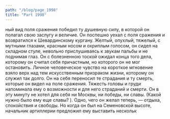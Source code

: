 ```yaml
---
path: "/blog/page_1998"
title: "Part 1998"
---
```


ный вид поля сражения победил ту душевную силу, в которой он полагал свою заслугу и величие. Он поспешно уехал с поля сражения и возвратился к Шевардинскому кургану. Желтый, опухлый, тяжелый, с мутными глазами, красным носом и охриплым голосом, он сидел на складном стуле, невольно прислушиваясь к звукам пальбы и не поднимая глаз. Он с болезненною тоской ожидал конца того дела, которому он считал себя причастным, но которого он не мог остановить. Личное человеческое чувство на короткое мгновение взяло верх над тем искусственным призраком жизни, которому он служил так долго. Он на себя переносил те страдания и ту смерть, которые он видел на поле сражения. Тяжесть головы и груди напоминала ему о возможности и для него страданий и смерти. Он в эту минуту не хотел для себя ни Москвы, ни победы, ни славы. (Какой нужно было ему еще славы? ). Одно, чего он желал теперь, — отдыха, спокойствия и свободы. Но когда он был на Семеновской высоте, начальник артиллерии предложил ему выставить нескольк
